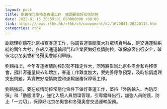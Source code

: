 ```yaml
---
layout: post
title: 劉鶴在北京檢查春運工作　強調要做好疫情防控
date: 2022-01-15 20:59:01.000000000 +08:00
link: https://news.rthk.hk/rthk/ch/component/k2/1629041-20220115.htm
categories: rthk
---
```


副總理劉鶴在北京檢查春運工作，強調春運事關廣大群眾切身利益，是交通運輸系統的開年大考，各級交通運輸部門和企業要做好疫情防控，確保旅客出行安全，確保北京冬奧會和冬殘奧會順利舉辦。

劉鶴指出，今年春運疫情防控形勢不確定性大，同時將舉辦北京冬奧會和冬殘奧會，預計客運量較去年增加，春運工作難度加大，要完善應急預案，及時協調處理突出問題，紮實做好疫情防控和運輸服務保障等工作。

劉鶴強調，要在疫情防控常態化條件下做好春運工作，堅持「外防輸入、內防反彈」和「動態清零」，強化入境人員閉環管理，引導錯峰出行，加強人員防護，防止「一刀切」，保障好北京冬奧會和冬殘奧會交通運輸服務。
